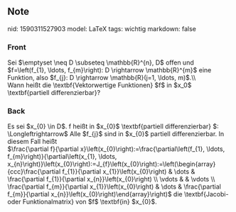## Note
nid: 1590311527903
model: LaTeX
tags: wichtig
markdown: false

### Front
<div>Sei $\emptyset \neq D \subseteq \mathbb{R}^{n}, D$ offen und $f=\left(f_{1}, \ldots, f_{m}\right): D \rightarrow \mathbb{R}^{m}$ eine
Funktion, also $f_{j}: D \rightarrow \mathbb{R}(j=1, \ldots, m)$.\\<span>
</span></div><div><span>
</span></div><div><span>Wann heißt die </span><span>\textbf{Vektorwertige Funktionen}</span><span> $f$ in $x_0$ \textbf{partiell differenzierbar}?</span></div>

### Back
<div>
  <span>Es sei $x_{0} \in D$. f heißt in $x_{0}$
  \textbf{</span><span>partiell differenzierbar</span><span>} $:
  \Longleftrightarrow$ Alle $f_{j}$ sind in $x_{0}$ partiell
  differenzierbar. In diesem Fall heißt</span>
</div>
<div>
  $\frac{\partial f}{\partial
  x}\left(x_{0}\right):=\frac{\partial\left(f_{1}, \ldots,
  f_{m}\right)}{\partial\left(x_{1}, \ldots,
  x_{n}\right)}\left(x_{0}\right):=J_{f}\left(x_{0}\right):=\left(\begin{array}{ccc}\frac{\partial
  f_{1}}{\partial x_{1}}\left(x_{0}\right) & \dots & \frac{\partial
  f_{1}}{\partial x_{n}}\left(x_{0}\right) \\ \vdots & & \vdots \\
  \frac{\partial f_{m}}{\partial x_{1}}\left(x_{0}\right) & \dots &
  \frac{\partial f_{m}}{\partial
  x_{n}}\left(x_{0}\right)\end{array}\right)$ die
  \textbf{<span>Jacobi- oder Funktionalmatrix</span><span>} von $f$
  \textbf{in} $x_{0}$.</span>
</div>
